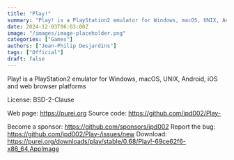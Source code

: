```yaml
---
title: "Play!"
summary: "Play! is a PlayStation2 emulator for Windows, macOS, UNIX, Android, iOS and web browser platforms"
date: 2024-12-03T06:03:00Z
image: "/images/image-placeholder.png"
categories: ["Games"]
authors: ["Jean-Philip Desjardins"]
tags: ["Official"]
draft: false
---
```


Play! is a PlayStation2 emulator for Windows, macOS, UNIX, Android, iOS and web browser platforms

License: BSD-2-Clause

Web page: <https://purei.org>
Source code: <https://github.com/jpd002/Play->

Become a sponsor: <https://github.com/sponsors/jpd002>
Report the bug: <https://github.com/jpd002/Play-/issues/new>
Download: <https://purei.org/downloads/play/stable/0.68/Play!-69ce62f6-x86_64.AppImage>
